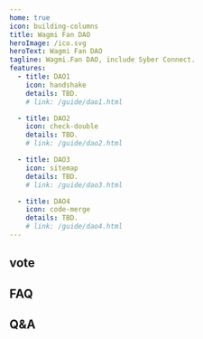 ```yaml
---
home: true
icon: building-columns
title: Wagmi Fan DAO
heroImage: /ico.svg
heroText: Wagmi Fan DAO
tagline: Wagmi.Fan DAO, include Syber Connect. 
features:
  - title: DAO1
    icon: handshake
    details: TBD.
    # link: /guide/dao1.html 

  - title: DAO2
    icon: check-double
    details: TBD.
    # link: /guide/dao2.html  

  - title: DAO3
    icon: sitemap
    details: TBD.
    # link: /guide/dao3.html 

  - title: DAO4
    icon: code-merge
    details: TBD.
    # link: /guide/dao4.html  
---
```


## vote

## FAQ

## Q&A